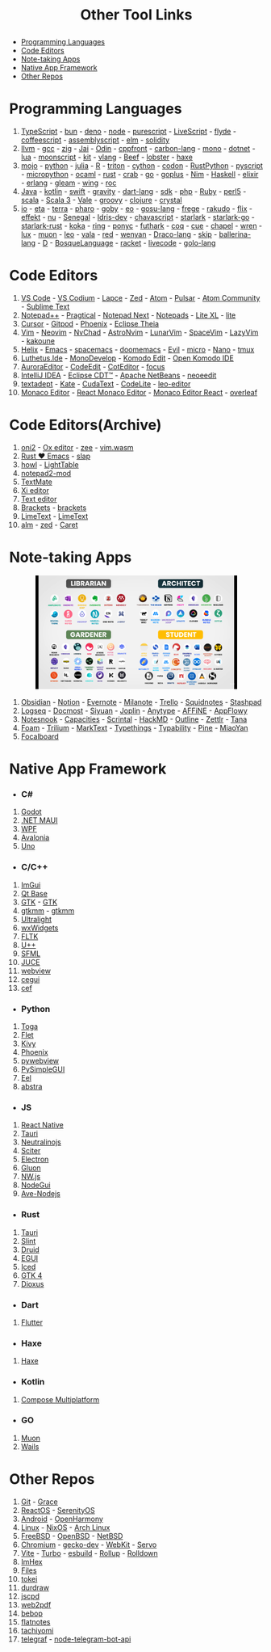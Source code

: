 # <p align="center">Other Tool Links</p>

- [Programming Languages](#programming-languages)
- [Code Editors](#code-editors)
- [Note-taking Apps](#note-taking-apps)
- [Native App Framework](#native-app-framework)
- [Other Repos](#other-repos)

# Programming Languages

1. [TypeScript](https://github.com/microsoft/TypeScript) - [bun](https://github.com/oven-sh/bun) - [deno](https://github.com/denoland/deno) - [node](https://github.com/nodejs/node) - [purescript](https://github.com/purescript/purescript) - [LiveScript](https://github.com/gkz/LiveScript) - [flyde](https://github.com/flydelabs/flyde) - [coffeescript](https://github.com/jashkenas/coffeescript) - [assemblyscript](https://github.com/AssemblyScript/assemblyscript) - [elm](https://github.com/elm/compiler) - [solidity](https://github.com/ethereum/solidity)
2. [llvm](https://github.com/llvm/llvm-project) - [gcc](https://github.com/gcc-mirror/gcc) - [zig](https://github.com/ziglang/zig) - [Jai]() - [Odin](https://github.com/odin-lang/Odin) - [cppfront](https://github.com/hsutter/cppfront) - [carbon-lang](https://github.com/carbon-language/carbon-lang) - [mono](https://github.com/mono/mono) - [dotnet](https://github.com/dotnet/runtime) - [lua](https://github.com/lua/lua) - [moonscript](https://github.com/leafo/moonscript) - [kit](https://github.com/kitlang/kit) - [vlang](https://github.com/vlang/v) - [Beef](https://github.com/beefytech/Beef) - [lobster](https://github.com/aardappel/lobster) - [haxe](https://github.com/HaxeFoundation/haxe)
3. [mojo](https://github.com/modularml/mojo) - [python](https://github.com/python/cpython) - [julia](https://github.com/JuliaLang/julia) - [R](https://github.com/wch/r-source) - [triton](https://github.com/triton-lang/triton) - [cython](https://github.com/cython/cython) - [codon](https://github.com/exaloop/codon) - [RustPython](https://github.com/RustPython/RustPython) - [pyscript](https://github.com/pyscript/pyscript) - [micropython](https://github.com/micropython/micropython) - [ocaml](https://github.com/ocaml/ocaml) - [rust](https://github.com/rust-lang/rust) - [crab](https://github.com/crablang/crab) - [go](https://github.com/golang/go) - [goplus](https://github.com/goplus/gop) - [Nim](https://github.com/nim-lang/Nim) - [Haskell](https://github.com/ghc/ghc) - [elixir](https://github.com/elixir-lang/elixir) - [erlang](https://github.com/erlang/otp) - [gleam](https://github.com/gleam-lang/gleam) - [wing](https://github.com/winglang/wing) - [roc](https://github.com/roc-lang/roc)
4. [Java](https://github.com/openjdk/jdk) - [kotlin](https://github.com/JetBrains/kotlin) - [swift](https://github.com/apple/swift) - [gravity](https://github.com/marcobambini/gravity) - [dart-lang](https://github.com/dart-lang/language) - [sdk](https://github.com/dart-lang/sdk) - [php](https://github.com/php/php-src) - [Ruby](https://github.com/ruby/ruby) - [perl5](https://github.com/Perl/perl5) - [scala](https://github.com/scala/scala) - [Scala 3](https://github.com/lampepfl/dotty) - [Vale](https://github.com/ValeLang/Vale) - [groovy](https://github.com/apache/groovy) - [clojure](https://github.com/clojure/clojure) - [crystal](https://github.com/crystal-lang/crystal)
5. [io](https://github.com/IoLanguage/io) - [eta](https://github.com/typelead/eta) - [terra](https://github.com/terralang/terra) - [pharo](https://github.com/pharo-project/pharo) - [goby](https://github.com/goby-lang/goby) - [eo](https://github.com/objectionary/eo) - [gosu-lang](https://github.com/gosu-lang/gosu-lang) - [frege](https://github.com/Frege/frege) - [rakudo](https://github.com/rakudo/rakudo) - [flix](https://github.com/flix/flix) - [effekt](https://github.com/effekt-lang/effekt) - [nu](https://github.com/programming-nu/nu) - [Senegal](https://github.com/SenegalLang/Senegal) - [Idris-dev](https://github.com/idris-lang/Idris-dev) - [chavascript](https://github.com/ChavaScript/chavascript) - [starlark](https://github.com/bazelbuild/starlark) - [starlark-go](https://github.com/google/starlark-go) - [starlark-rust](https://github.com/facebookexperimental/starlark-rust) - [koka](https://github.com/koka-lang/koka) - [ring](https://github.com/ring-lang/ring) - [ponyc](https://github.com/ponylang/ponyc) - [futhark](https://github.com/diku-dk/futhark) - [coq](https://github.com/coq/coq) - [cue](https://github.com/cue-lang/cue) - [chapel](https://github.com/chapel-lang/chapel) - [wren](https://github.com/wren-lang/wren) - [lux](https://github.com/LuxLang/lux) - [muon](https://github.com/nickmqb/muon) - [leo](https://github.com/AleoHQ/leo) - [vala](https://gitlab.gnome.org/GNOME/vala) - [red](https://github.com/red/red) - [wenyan](https://github.com/wenyan-lang/wenyan) - [Draco-lang](https://github.com/Draco-lang/Compiler) - [skip](https://github.com/skiplang/skip) - [ballerina-lang](https://github.com/ballerina-platform/ballerina-lang) - [D](https://github.com/dlang/dmd) - [BosqueLanguage](https://github.com/BosqueLanguage/BosqueCore) - [racket](https://github.com/racket/racket) - [livecode](https://github.com/livecode/livecode) - [golo-lang](https://github.com/eclipse-archived/golo-lang)

# Code Editors

1. [VS Code](https://github.com/microsoft/vscode) - [VS Codium](https://github.com/VSCodium/vscodium) - [Lapce](https://github.com/lapce/lapce) - [Zed](https://github.com/zed-industries/zed) - [Atom](https://github.com/atom/atom) - [Pulsar](https://github.com/pulsar-edit/pulsar) - [Atom Community](https://github.com/atom-community/atom) - [Sublime Text](https://www.sublimetext.com/)
2. [Notepad++](https://github.com/notepad-plus-plus/notepad-plus-plus) - [Pragtical](https://github.com/pragtical/pragtical) - [Notepad Next](https://github.com/dail8859/NotepadNext) - [Notepads](https://github.com/0x7c13/Notepads) - [Lite XL](https://github.com/lite-xl/lite-xl) - [lite](https://github.com/rxi/lite)
3. [Cursor](https://github.com/getcursor/cursor) - [Gitpod](https://github.com/gitpod-io/gitpod) - [Phoenix](https://github.com/phcode-dev/phoenix) - [Eclipse Theia](https://github.com/eclipse-theia/theia)
4. [Vim](https://github.com/vim/vim) - [Neovim](https://github.com/neovim/neovim) - [NvChad](https://github.com/NvChad/NvChad) - [AstroNvim](https://github.com/AstroNvim/AstroNvim) - [LunarVim](https://github.com/LunarVim/LunarVim) - [SpaceVim](https://gitlab.com/SpaceVim/SpaceVim) - [LazyVim](https://github.com/LazyVim/LazyVim) - [kakoune](https://github.com/mawww/kakoune)
5. [Helix](https://github.com/helix-editor/helix) - [Emacs](https://github.com/emacs-mirror/emacs) - [spacemacs](https://github.com/syl20bnr/spacemacs) - [doomemacs](https://github.com/doomemacs/doomemacs) - [Evil](https://github.com/emacs-evil/evil) - [micro](https://github.com/zyedidia/micro) - [Nano](https://github.com/madnight/nano) - [tmux](https://github.com/tmux/tmux)
6. [Luthetus.Ide](https://github.com/Luthetus/Luthetus.Ide) - [MonoDevelop](https://github.com/mono/monodevelop) - [Komodo Edit](https://github.com/Komodo/KomodoEdit) - [Open Komodo IDE](https://github.com/ActiveState/OpenKomodoIDE)
7. [AuroraEditor](https://github.com/AuroraEditor/AuroraEditor) - [CodeEdit](https://github.com/CodeEditApp/CodeEdit) - [CotEditor](https://github.com/coteditor/CotEditor) - [focus](https://github.com/focus-editor/focus)
8. [IntelliJ IDEA](https://github.com/JetBrains/intellij-community) - [Eclipse CDT™](https://github.com/eclipse-cdt/cdt) - [Apache NetBeans](https://github.com/apache/netbeans) - [neoeedit](https://github.com/neoedmund/neoeedit)
9. [textadept](https://github.com/orbitalquark/textadept) - [Kate](https://github.com/KDE/kate) - [CudaText](https://github.com/Alexey-T/CudaText) - [CodeLite](https://github.com/eranif/codelite) - [leo-editor](https://github.com/leo-editor/leo-editor)
10. [Monaco Editor](https://github.com/microsoft/monaco-editor) - [React Monaco Editor](https://github.com/react-monaco-editor/react-monaco-editor) - [Monaco Editor React](https://github.com/suren-atoyan/monaco-react) - [overleaf](https://github.com/overleaf/overleaf)

# Code Editors(Archive)

1. [oni2](https://github.com/onivim/oni2) - [Ox editor](https://github.com/curlpipe/ox) - [zee](https://github.com/zee-editor/zee) - [vim.wasm](https://github.com/rhysd/vim.wasm)
2. [Rust ❤️ Emacs](https://github.com/remacs/remacs) - [slap](https://github.com/slap-editor/slap)
3. [howl](https://github.com/howl-editor/howl) - [LightTable](https://github.com/LightTable/LightTable)
4. [notepad2-mod](https://github.com/XhmikosR/notepad2-mod)
5. [TextMate](https://github.com/textmate/textmate)
6. [Xi editor](https://github.com/xi-editor/xi-editor)
7. [Text editor](https://github.com/JonSeijo/text-editor)
8. [Brackets](https://github.com/brackets-cont/brackets) - [brackets](https://github.com/adobe/brackets)
9. [LimeText](https://github.com/limetext/lime) - [LimeText](https://github.com/limetext/backend)
10. [alm](https://github.com/alm-tools/alm) - [zed](https://github.com/zedapp/zed) - [Caret](https://github.com/thomaswilburn/Caret)

# Note-taking Apps

<div align="center">
    <img src="./assets/note-apps.png" alt="Note Taking Apps" title="Note Taking Apps" width="400"/>
</div>

1. [Obsidian](https://obsidian.md/) - [Notion](https://www.notion.so/) - [Evernote](https://evernote.com/download) - [Milanote](https://milanote.com/) - [Trello](https://trello.com/) - [Squidnotes](https://www.squidnotes.com/) - [Stashpad](https://www.stashpad.com/)
2. [Logseq](https://github.com/logseq/logseq) - [Docmost](https://github.com/docmost/docmost) - [Siyuan](https://github.com/siyuan-note/siyuan) - [Joplin](https://github.com/laurent22/joplin/) - [Anytype](https://github.com/anyproto/anytype-ts) - [AFFiNE](https://github.com/toeverything/AFFiNE) - [AppFlowy](https://github.com/AppFlowy-IO/AppFlowy)
3. [Notesnook](https://github.com/streetwriters/notesnook) - [Capacities](https://capacities.io/) - [Scrintal](https://scrintal.com/) - [HackMD](https://hackmd.io/) - [Outline](https://github.com/outline/outline) - [Zettlr](https://github.com/Zettlr/Zettlr) - [Tana](https://tana.inc/)
4. [Foam](https://github.com/foambubble/foam) - [Trilium](https://github.com/zadam/trilium) - [MarkText](https://github.com/marktext/marktext) - [Typethings](https://github.com/pheralb/typethings) - [Typability](https://github.com/SimonShiki/Typability) - [Pine](https://github.com/lukakerr/Pine) - [MiaoYan](https://github.com/tw93/MiaoYan)
5. [Focalboard](https://github.com/mattermost/focalboard)

# Native App Framework

- ### C#

1. [Godot](https://github.com/godotengine/godot)
2. [.NET MAUI](https://github.com/dotnet/maui)
3. [WPF](https://github.com/dotnet/wpf)
4. [Avalonia](https://github.com/AvaloniaUI/Avalonia)
5. [Uno](https://github.com/unoplatform/uno)

- ### C/C++

1. [ImGui](https://github.com/ocornut/imgui)
2. [Qt Base](https://github.com/qt/qtbase)
3. [GTK](https://github.com/GNOME/gtk) - [GTK](https://gitlab.gnome.org/GNOME/gtk)
4. [gtkmm](https://github.com/GNOME/gtkmm) - [gtkmm](https://gitlab.gnome.org/GNOME/gtkmm)
5. [Ultralight](https://github.com/ultralight-ux/Ultralight)
6. [wxWidgets](https://github.com/wxWidgets/wxWidgets)
7. [FLTK](https://github.com/fltk/fltk)
8. [U++](https://github.com/ultimatepp/ultimatepp)
9. [SFML](https://github.com/SFML/SFML)
10. [JUCE](https://github.com/juce-framework/JUCE)
11. [webview](https://github.com/webview/webview)
12. [cegui](https://github.com/cegui/cegui)
13. [cef](https://bitbucket.org/chromiumembedded/cef/src/master/)

- ### Python

1. [Toga](https://github.com/beeware/toga)
2. [Flet](https://github.com/flet-dev/flet)
3. [Kivy](https://github.com/kivy/kivy)
4. [Phoenix](https://github.com/wxWidgets/Phoenix)
5. [pywebview](https://github.com/r0x0r/pywebview)
6. [PySimpleGUI](https://github.com/PySimpleGUI/PySimpleGUI)
7. [Eel](https://github.com/python-eel/Eel)
8. [abstra](https://github.com/abstra-app/abstra-lib)

- ### JS

1. [React Native](https://github.com/facebook/react-native)
2. [Tauri](https://github.com/tauri-apps/tauri)
3. [Neutralinojs](https://github.com/neutralinojs/neutralinojs)
4. [Sciter ](https://github.com/c-smile/sciter-sdk)
5. [Electron](https://github.com/electron/electron)
6. [Gluon](https://github.com/gluon-framework/gluon)
7. [NW.js](https://github.com/nwjs/nw.js)
8. [NodeGui](https://github.com/nodegui/nodegui)
9. [Ave-Nodejs](https://github.com/qber-soft/Ave-Nodejs)

- ### Rust

1. [Tauri](https://github.com/tauri-apps/tauri)
2. [Slint](https://github.com/slint-ui/slint)
3. [Druid](https://github.com/linebender/druid)
4. [EGUI](https://github.com/emilk/egui)
5. [Iced](https://github.com/iced-rs/iced)
6. [GTK 4](https://github.com/gtk-rs/gtk4-rs)
7. [Dioxus](https://github.com/DioxusLabs/dioxus)

- ### Dart

1. [Flutter](https://github.com/flutter/flutter)

- ### Haxe

1. [Haxe](https://github.com/HaxeFoundation/haxe)

- ### Kotlin

1. [Compose Multiplatform](https://github.com/JetBrains/compose-multiplatform)

- ### GO

1. [Muon](https://github.com/ImVexed/muon)
2. [Wails](https://github.com/wailsapp/wails)

# Other Repos

1. [Git](https://github.com/git/git) - [Grace](https://github.com/ScottArbeit/Grace)
2. [ReactOS](https://github.com/reactos/reactos) - [SerenityOS](https://github.com/SerenityOS/serenity)
3. [Android](https://android.googlesource.com/) - [OpenHarmony](https://gitee.com/openharmony)
4. [Linux](https://github.com/torvalds/linux) - [NixOS](https://github.com/NixOS/nixpkgs) - [Arch Linux](https://gitlab.archlinux.org/archlinux/)
5. [FreeBSD](https://github.com/freebsd/freebsd-src) - [OpenBSD](https://github.com/openbsd/src) - [NetBSD](https://github.com/NetBSD/src)
6. [Chromium](https://github.com/chromium/chromium) - [gecko-dev](https://github.com/mozilla/gecko-dev) - [WebKit](https://github.com/WebKit/WebKit) - [Servo](https://github.com/servo/servo)
7. [Vite](https://github.com/vitejs/vite) - [Turbo](https://github.com/vercel/turbo) - [esbuild](https://github.com/evanw/esbuild) - [Rollup](https://github.com/rollup/rollup) - [Rolldown](https://github.com/rolldown/rolldown)
8. [ImHex](https://github.com/WerWolv/ImHex)
9. [Files](https://github.com/files-community/Files)
10. [tokei](https://github.com/XAMPPRocky/tokei)
11. [durdraw](https://github.com/cmang/durdraw)
12. [jscpd](https://github.com/kucherenko/jscpd)
13. [web2pdf](https://github.com/dvcoolarun/web2pdf)
14. [bebop](https://github.com/betwixt-labs/bebop)
15. [flatnotes](https://github.com/dullage/flatnotes)
16. [tachiyomi](https://github.com/tachiyomiorg/tachiyomi)
17. [telegraf](https://github.com/telegraf/telegraf) - [node-telegram-bot-api](https://github.com/yagop/node-telegram-bot-api)
